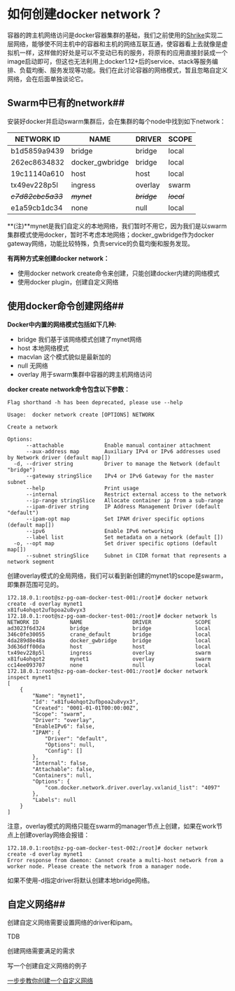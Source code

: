 # 如何创建docker network？

容器的跨主机网络访问是docker容器集群的基础，我们之前使用的[Shrike](github.com/talkingdata/shrike)实现二层网络，能够使不同主机中的容器和主机的网络互联互通，使容器看上去就像是虚拟机一样，这样做的好处是可以不变动已有的服务，将原有的应用直接封装成一个image启动即可，但这也无法利用上docker1.12+后的service、stack等服务编排、负载均衡、服务发现等功能。我们在此讨论容器的网络模式，暂且忽略自定义网络，会在后面单独谈论它。

## Swarm中已有的network##

安装好docker并启动swarm集群后，会在集群的每个node中找到如下network：

| NETWORK ID         | NAME            | DRIVER       | SCOPE       |
| ------------------ | --------------- | ------------ | ----------- |
| b1d5859a9439       | bridge          | bridge       | local       |
| 262ec8634832       | docker_gwbridge | bridge       | local       |
| 19c11140a610       | host            | host         | local       |
| tx49ev228p5l       | ingress         | overlay      | swarm       |
| ~~*c7d82cbc5a33*~~ | ~~*mynet*~~     | ~~*bridge*~~ | ~~*local*~~ |
| e1a59cb1dc34       | none            | null         | local       |

**(注)**mynet是我们自定义的本地网络，我们暂时不用它，因为我们是以swarm集群模式使用docker，暂时不考虑本地网络；docker_gwbridge作为docker gateway网络，功能比较特殊，负责service的负载均衡和服务发现。

**有两种方式来创建docker network：**

- 使用docker network create命令来创建，只能创建docker内建的网络模式
- 使用docker plugin，创建自定义网络

## 使用docker命令创建网络##

**Docker中内置的网络模式包括如下几种:**

- bridge 我们基于该网络模式创建了mynet网络
- host 本地网络模式
- macvlan 这个模式貌似是最新加的
- null 无网络
- overlay 用于swarm集群中容器的跨主机网络访问

**docker create network命令包含以下参数：**

```
Flag shorthand -h has been deprecated, please use --help

Usage:	docker network create [OPTIONS] NETWORK

Create a network

Options:
      --attachable             Enable manual container attachment
      --aux-address map        Auxiliary IPv4 or IPv6 addresses used by Network driver (default map[])
  -d, --driver string          Driver to manage the Network (default "bridge")
      --gateway stringSlice    IPv4 or IPv6 Gateway for the master subnet
      --help                   Print usage
      --internal               Restrict external access to the network
      --ip-range stringSlice   Allocate container ip from a sub-range
      --ipam-driver string     IP Address Management Driver (default "default")
      --ipam-opt map           Set IPAM driver specific options (default map[])
      --ipv6                   Enable IPv6 networking
      --label list             Set metadata on a network (default [])
  -o, --opt map                Set driver specific options (default map[])
      --subnet stringSlice     Subnet in CIDR format that represents a network segment
```

创建overlay模式的全局网络，我们可以看到新创建的mynet1的scope是swarm，即集群范围可见的。

```shell
172.18.0.1:root@sz-pg-oam-docker-test-001:/root]# docker network create -d overlay mynet1
x81fu4ohqot2ufbpoa2u8vyx3
172.18.0.1:root@sz-pg-oam-docker-test-001:/root]# docker network ls
NETWORK ID          NAME                DRIVER              SCOPE
ad3023f6d324        bridge              bridge              local
346c0fe30055        crane_default       bridge              local
4da289d8e48a        docker_gwbridge     bridge              local
3d636dff00da        host                host                local
tx49ev228p5l        ingress             overlay             swarm
x81fu4ohqot2        mynet1              overlay             swarm
cc14ee093707        none                null                local
172.18.0.1:root@sz-pg-oam-docker-test-001:/root]# docker network inspect mynet1
[
    {
        "Name": "mynet1",
        "Id": "x81fu4ohqot2ufbpoa2u8vyx3",
        "Created": "0001-01-01T00:00:00Z",
        "Scope": "swarm",
        "Driver": "overlay",
        "EnableIPv6": false,
        "IPAM": {
            "Driver": "default",
            "Options": null,
            "Config": []
        },
        "Internal": false,
        "Attachable": false,
        "Containers": null,
        "Options": {
            "com.docker.network.driver.overlay.vxlanid_list": "4097"
        },
        "Labels": null
    }
]

```

注意，overlay模式的网络只能在swarm的manager节点上创建，如果在work节点上创建overlay网络会报错：

```shell
172.18.0.1:root@sz-pg-oam-docker-test-002:/root]# docker network create -d overlay mynet1
Error response from daemon: Cannot create a multi-host network from a worker node. Please create the network from a manager node.
```

如果不使用-d指定driver将默认创建本地bridge网络。

## 自定义网络##

创建自定义网络需要设置网络的driver和ipam。

TDB

创建网络需要满足的需求

写一个创建自定义网络的例子

[一步步教你创建一个自定义网络](docs/create_network_step_by_step.md)

